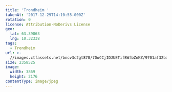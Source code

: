 ```yaml
---
title: 'Trondheim '
takenAt: '2017-12-29T14:10:55.000Z'
rotation: 0
license: Attribution-NoDerivs License
geo:
  lat: 63.39863
  lng: 10.32338
tags:
  - Trondheim
url: >-
  //images.ctfassets.net/bncv3c2gt878/7DoCCjIDJUETifBWfbZnKZ/9701af32bab9234254f80cd6f98c18b0/trondheim_39374006391_o
size: 2358525
image:
  width: 3869
  height: 2176
contentType: image/jpeg
---
```


